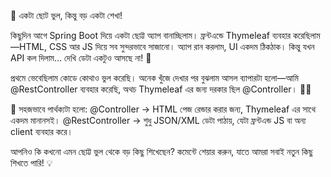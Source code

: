 🌱 একটা ছোট ভুল, কিন্তু বড় একটা শেখা!

কিছুদিন আগে Spring Boot দিয়ে একটা ছোট্ট অ্যাপ বানাচ্ছিলাম। ফ্রন্টএন্ডে Thymeleaf ব্যবহার করেছিলাম—HTML, CSS আর JS দিয়ে সব সুন্দরভাবে সাজানো।
অ্যাপ রান করলাম, UI একদম ঠিকঠাক। কিন্তু যখন API কল দিলাম… দেখি ডেটা একটুও আসছে না! 🤯 

প্রথমে ভেবেছিলাম কোডে কোথাও ভুল করেছি। অনেক খুঁজে দেখার পর বুঝলাম আসল ব্যাপারটা হলো—আমি @RestController ব্যবহার করেছি, অথচ Thymeleaf এর জন্য দরকার ছিল @Controller। 🤦‍♂️

📝 সহজভাবে পার্থক্যটা হলো:
@Controller → HTML পেজ রেন্ডার করার জন্য, Thymeleaf এর সাথে একদম মানানসই।
@RestController → শুধু JSON/XML ডেটা পাঠায়, যেটা ফ্রন্টএন্ড JS বা অন্য client ব্যবহার করে।

আপনিও কি কখনো এমন ছোট্ট ভুল থেকে বড় কিছু শিখেছেন? কমেন্টে শেয়ার করুন, যাতে আমরা সবাই নতুন কিছু শিখতে পারি! 💡
